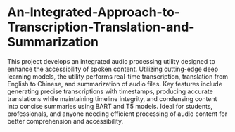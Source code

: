 # An-Integrated-Approach-to-Transcription-Translation-and-Summarization

This project develops an integrated audio processing utility designed to enhance the accessibility of spoken content. Utilizing cutting-edge deep learning models, the utility performs real-time transcription, translation from English to Chinese, and summarization of audio files. Key features include generating precise transcriptions with timestamps, producing accurate translations while maintaining timeline integrity, and condensing content into concise summaries using BART and T5 models. Ideal for students, professionals, and anyone needing efficient processing of audio content for better comprehension and accessibility.

